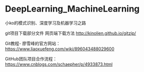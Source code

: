 # DeepLearning_MachineLearning
小ko的模式识别、深度学习及机器学习之路

git项目下载部分文件
网页端下载方法   http://kinolien.github.io/gitzip/

Git教程- 廖雪峰的官方网站：https://www.liaoxuefeng.com/wiki/896043488029600

GitHub团队项目合作流程：https://www.cnblogs.com/schaepher/p/4933873.html
